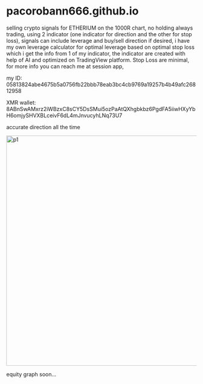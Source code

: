 # pacorobann666.github.io

selling crypto signals for ETHERIUM on the 1000R chart, no holding always trading, using 2 indicator (one indicator for direction and the other for stop loss), signals can include leverage and buy/sell direction if desired, 
i have my own leverage calculator for optimal leverage based on optimal stop loss which i get the info from 1 of my indicator, the indicator are created with help of AI and optimized on TradingView platform.  Stop 
Loss are minimal, for more info you can reach me at session app, 

my ID: 05813824abe4675b5a0756fb22bbb78eab3bc4cb9769a19257b4b49afc26812958

XMR wallet: 8ABnSwAMxrz2iWBzxC8sCY5DsSMui5ozPaAtQXhgbkbz6PgdFA5iiwHXyYbH6omjySHVXBLceivF6dL4mJnvucyhLNq73U7

accurate direction all the time

<img width="1812" height="610" alt="p1" src="https://github.com/user-attachments/assets/a2f15581-d712-4b8a-b593-62a6fa28a0c4" />

equity graph soon...
